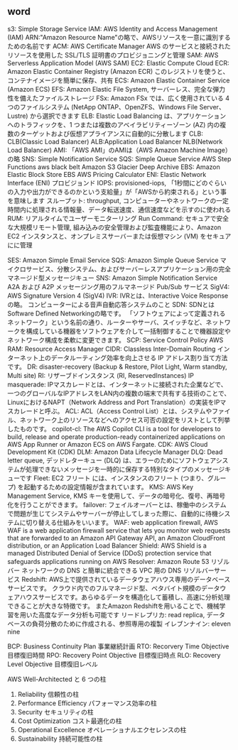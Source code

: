 ## word
s3: Simple Storage Service
IAM: AWS Identity and Access Management (IAM)
ARN:"Amazon Resource Name"の略で、AWSリソースを一意に識別するための名前です
ACM: AWS Certificate Manager AWS のサービスと接続されたリソースを使用した SSL/TLS 証明書のプロビジョニングと管理
SAM: AWS Serverless Application Model (AWS SAM)
EC2: Elastic Compute Cloud
ECR: Amazon Elastic Container Registry (Amazon ECR) このレジストリを使うと、コンテナイメージを簡単に保存、共有
ECS: Amazon Elastic Container Service (Amazon ECS)
EFS: Amazon Elastic File System, サーバーレス、完全な弾力性を備えたファイルストレージ
FSx: Amazon FSx では、広く使用されている 4 つのファイルシステム (NetApp ONTAP、OpenZFS、Windows File Server、Lustre) から選択できます
ELB: Elastic Load Balancing は、アプリケーションへのトラフィックを、1 つまたは複数のアベイラビリティーゾーン (AZ) 内の複数のターゲットおよび仮想アプライアンスに自動的に分散します
  CLB: CLB(Classic Load Balancer)  ALB:Application Load Balancer  NLB(Network Load Balancer)
AMI: 「AWS AMI」のAMIは（AWS Amazon Machine Image）の略
SNS: Simple Notification Service
SQS: Simple Queue Service
AWS Step Functions
aws black belt
Amazon S3 Glacier Deep Archive
EBS: Amazon Elastic Block Store EBS
AWS Pricing Calculator
ENI: Elastic Network Interface (ENI)
プロビジョンド IOPS: provisioned-iops, 「1秒間にどのぐらいの入力や出力ができるのかという支給量」が「AWSから約束される」という事を意味します
スループット: throughput, コンピューターやネットワークの一定時間内に処理される情報量、データ転送速度、通信速度などを示すのに使われる
RUM: リアルタイムでユーザーモニターリング
Run Command: セキュアで安全な大規模リモート管理, 組み込みの安全管理および監査機能により、Amazon EC2 インスタンスと、オンプレミスサーバーまたは仮想マシン (VM) をセキュアにに管理

SES: Amazon Simple Email Service
SQS: Amazon Simple Queue Service マイクロサービス、分散システム、およびサーバーレスアプリケーション用の完全マネージド型メッセージキュー
SNS: Amazon Simple Notification Service A2A および A2P メッセージング用のフルマネージド Pub/Sub サービス
SigV4: AWS Signature Version 4 (SigV4)
IVR: IVRとは、Interactive Voice Responseの略。 コンピューターによる音声自動応答システムのこと
SDN: SDNとはSoftware Defined Networkingの略です。 「ソフトウェアによって定義されるネットワーク」という名前の通り、ルーターやサーバ、スイッチなど、ネットワークを構成している機器をソフトウェアを介して一括制御することで機器設定やネットワーク構成を柔軟に変更できます。
SCP: Service Control Policy
AWS RAM: Resource Access Manager
CIDR: Classless Inter-Domain Routing インターネット上のデータルーティング効率を向上させる IP アドレス割り当て方法です。
DR: disaster-recovery (Backup & Restore, Pilot Light, Warm standby, Multi site)
RI: リザーブドインスタンス (RI, ReservedInstances)
IP masquerade: IPマスカレードとは、インターネットに接続された企業などで、一つのグローバルなIPアドレスをLAN内の複数の端末で共有する技術のことで、LinuxにおけるNAPT（Network Address and Port Translation）の実装をIPマスカレードと呼ぶ。
ACL: ACL（Access Control List）とは、システムやファイル、ネットワーク上のリソースなどへのアクセス可否の設定をリストとして列挙したものです。
copilot-cl: The AWS Copilot CLI is a tool for developers to build, release and operate production-ready containerized applications on AWS App Runner or Amazon ECS on AWS Fargate.
CDK: AWS Cloud Development Kit (CDK)
DLM: Amazon Data Lifecycle Manager
DLQ: Dead letter queue, デッドレターキュー (DLQ) は、エラーのためにソフトウェアシステムが処理できないメッセージを一時的に保存する特別なタイプのメッセージキューです
Fleet: EC2 フリート には、インスタンスのフリート (つまり、グループ) を起動するための設定情報が含まれています。
KMS: AWS Key Management Service, KMS キーを使用して、データの暗号化、復号、再暗号化を行うことができます。
failover: フェイルオーバーとは、稼働中のシステムで問題が生じてシステムやサーバーが停止してしまった際に、自動的に待機システムに切り替える仕組みをいいます。
WAF: web application firewall, AWS WAF is a web application firewall service that lets you monitor web requests that are forwarded to an Amazon API Gateway API, an Amazon CloudFront distribution, or an Application Load Balancer
Shield: AWS Shield is a managed Distributed Denial of Service (DDoS) protection service that safeguards applications running on AWS
Resolver: Amazon Route 53 リゾルバー   ネットワークの DNS と簡単に統合できる VPC 用の DNS リゾルバーサービス
Redshift: AWS上で提供されているデータウェアハウス専用のデータベースサービスです。 クラウド内でのフルマネージド型、ペタバイト規模のデータウェアハウスサービスです。あらゆるデータを構造化して蓄積し、高速に分析処理できることが大きな特徴です。 またAmazon Redshiftを用いることで、機械学習を用いた高度なデータ分析も可能です
リードレプリカ: read replica, データベースの負荷分散のために作成される、参照専用の複製
イレブンナイン: eleven nine

BCP: Business Continuity Plan 事業継続計画
RTO: Recorvery Time Objective 目標復旧時間
RPO: Recovery Point Objective 目標復旧時点
RLO: Recovery Level Objective 目標復旧レベル


AWS Well-Architected と 6 つの柱
1. Reliability 信頼性の柱
2. Performance Efficiency パフォーマンス効率の柱
3. Security セキュリティの柱
4. Cost Optimization コスト最適化の柱
5. Operational Excellence オペレーショナルエクセレンスの柱
6. Sustainability 持続可能性の柱
